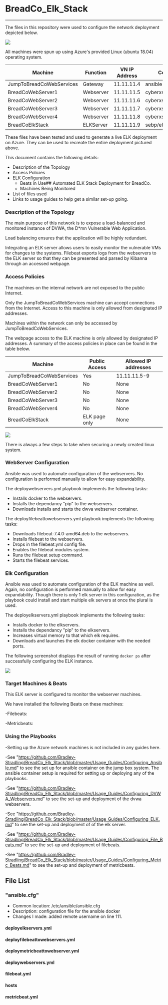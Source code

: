 # BreadCo_Elk_Stack

********************************************************************************

The files in this repository were used to configure the network deployment 
depicted below.

![](Images/ReadMe/Network_Diagram.PNG)

All machines were spun up using Azure's provided Linux (ubuntu 18.04) operating 
system.

| Machine                  | Function  | VN IP Address | Container           |
|--------------------------|-----------|---------------|---------------------|
| JumpToBreadCoWebServices | Gateway   | 11.11.11.4    | ansible             |
| BreadCoWebServer1        | Webserver | 11.11.11.5    | cyberxsecurity/dvwa |
| BreadCoWebServer2        | Webserver | 11.11.11.6    | cyberxsecurity/dvwa |
| BreadCoWebServer3        | Webserver | 11.11.11.7    | cyberxsecurity/dvwa |
| BreadCoWebServer4        | Webserver | 11.11.11.8    | cyberxsecurity/dvwa |
| BreadCoElkStack          | ELKServer | 11.11.11.9    | sebp/elk            |

These files have been tested and used to generate a live ELK deployment on Azure. 
They can be used to recreate the entire deployment pictured above. 

This document contains the following details:
- Description of the Topology
- Access Policies
- ELK Configuration
  - Beats in Use## Automated ELK Stack Deployment for BreadCo.
  - Machines Being Monitored
- List of files used
- Links to usage guides to help get a similar set-up going.

### Description of the Topology

The main purpose of this network is to expose a load-balanced and monitored 
instance of DVWA, the D*mn Vulnerable Web Application.

Load balancing ensures that the application will be highly redundant.

Integrating an ELK server allows users to easily monitor the vulnerable VMs for 
changes to the systems. Filebeat exports logs from the webservers to the ELK server 
so that they can be presented and parsed by Kibanna through an accessed webpage.

### Access Policies

The machines on the internal network are not exposed to the public Internet. 

Only the JumpToBreadCoWebServices machine can accept connections from the Internet.
Access to this machine is only allowed from designated IP addresses.

Machines within the network can only be accessed by JumpToBreadCoWebServices.

The webpage access to the ELK machine is only allowed by designated IP addresses.
A summary of the access policies in place can be found in the table below.

| Machine                  | Public Access | Allowed IP addresses |
|--------------------------|---------------|----------------------|
| JumpToBreadCoWebServices | Yes           | 11.11.11.5-9         |
| BreadCoWebServer1        | No            | None                 |
| BreadCoWebServer2        | No            | None                 |
| BreadCoWebServer3        | No            | None                 |
| BreadCoWebServer4        | No            | None                 |
| BreadCoElkStack          | ELK page only | None                 |

![](Images/ReadMe/Firewall_Settings.png)

There is always a few steps to take when securing a newly created linux system.

### WebServer Configuration

Ansible was used to automate configuration of the webservers.
No configuration is performed manually to allow for easy expandability.

The deploywebservers.yml playbook implements the following tasks:
- Installs docker to the webservers.
- Installs the dependancy "pip" to the webservers.
- Downloads installs and starts the dwva webserver container.

The deployfilebeattowebservers.yml playbook implements the following tasks:
- Downloads filebeat-7.4.0-amd64.deb to the webservers.
- Installs filebeat to the webservers.
- Drops in the filebeat.yml config file.
- Enables the filebeat modules system.
- Runs the filebeat setup command.
- Starts the filebeat services.

### Elk Configuration

Ansible was used to automate configuration of the ELK machine as well. 
Again, no configuration is performed manually to allow for easy expandability.
Though there is only 1 elk server in this configuration, as the playbook could
install and start multiple elk servers at once the plural is used.

The deployelkservers.yml playbook implements the following tasks:
- Installs docker to the elkservers.
- Installs the dependancy "pip" to the elkservers.
- Increases virtual memory to that which elk requires.
- Downloads and launches the elk docker container with the needed ports.

The following screenshot displays the result of running `docker ps` after 
successfully configuring the ELK instance.

![](Images/ReadMe/Elk_Docker_PS_Output.PNG)

### Target Machines & Beats
This ELK server is configured to monitor the webserver machines.

We have installed the following Beats on these machines:

-Filebeats:

-Metricbeats:

### Using the Playbooks

-Setting up the Azure network machines is not included in any guides here.

-See "https://github.com/Bradley-Stradling/BreadCo_Elk_Stack/blob/master/Usage_Guides/Configuring_Ansible.md" to see the set up for ansible container on the jump box system. The ansible container setup is required for setting up or deploying
any of the playbooks.

-See "https://github.com/Bradley-Stradling/BreadCo_Elk_Stack/blob/master/Usage_Guides/Configuring_DVWA_Webservers.md" to see the set-up and deployment of the dvwa webservers.

-See "https://github.com/Bradley-Stradling/BreadCo_Elk_Stack/blob/master/Usage_Guides/Configuring_ELK.md" to see the set-up and deployment of of the elk server.

-See "https://github.com/Bradley-Stradling/BreadCo_Elk_Stack/blob/master/Usage_Guides/Configuring_File_Beats.md" to see the set-up and deployment of filebeats.

-See "https://github.com/Bradley-Stradling/BreadCo_Elk_Stack/blob/master/Usage_Guides/Configuring_Metric_Beats.md" to see the set-up and deployment of metricbeats.

## File List

### "ansible.cfg"
- Common location: /etc/ansible/ansible.cfg
- Description: configuration file for the ansible docker
- Changes I made: added remote username on line 111.

#### deployelkservers.yml

#### deployfilebeattowebservers.yml

#### deploymetricbeattowebserver.yml

#### deploywebservers.yml

#### filebeat.yml

#### hosts

#### metricbeat.yml

